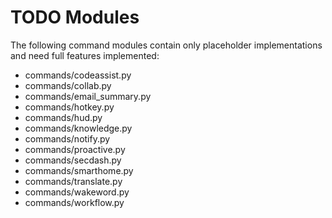 # TODO Modules

The following command modules contain only placeholder implementations and need full features implemented:

- commands/codeassist.py
- commands/collab.py
- commands/email_summary.py
- commands/hotkey.py
- commands/hud.py
- commands/knowledge.py
- commands/notify.py
- commands/proactive.py
- commands/secdash.py
- commands/smarthome.py
- commands/translate.py
- commands/wakeword.py
- commands/workflow.py
